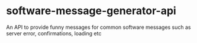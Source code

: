# software-message-generator-api
An API to provide funny messages for common software messages such as server error, confirmations, loading etc
